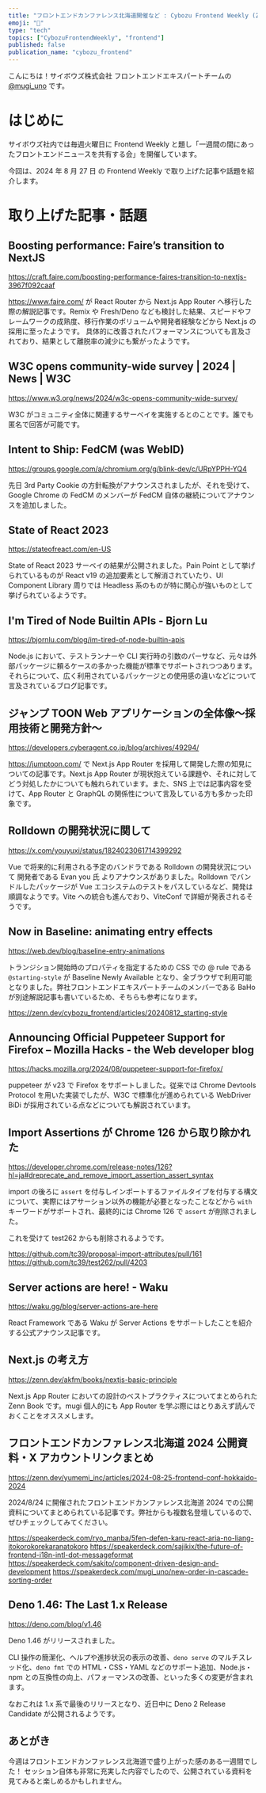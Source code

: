 ```yaml
---
title: "フロントエンドカンファレンス北海道開催など : Cybozu Frontend Weekly (2024-08-27号)"
emoji: "🐻"
type: "tech"
topics: ["CybozuFrontendWeekly", "frontend"]
published: false
publication_name: "cybozu_frontend"
---
```


こんにちは！サイボウズ株式会社 フロントエンドエキスパートチームの [@mugi_uno](https://twitter.com/mugi_uno) です。

# はじめに

サイボウズ社内では毎週火曜日に Frontend Weekly と題し「一週間の間にあったフロントエンドニュースを共有する会」を開催しています。

今回は、2024 年 8 月 27 日 の Frontend Weekly で取り上げた記事や話題を紹介します。

# 取り上げた記事・話題

## Boosting performance: Faire’s transition to NextJS

https://craft.faire.com/boosting-performance-faires-transition-to-nextjs-3967f092caaf

https://www.faire.com/ が React Router から Next.js App Router へ移行した際の解説記事です。Remix や Fresh/Deno なども検討した結果、スピードやフレームワークの成熟度、移行作業のボリュームや開発者経験などから Next.js の採用に至ったようです。
具体的に改善されたパフォーマンスについても言及されており、結果として離脱率の減少にも繋がったようです。

## W3C opens community-wide survey | 2024 | News | W3C

https://www.w3.org/news/2024/w3c-opens-community-wide-survey/

W3C がコミュニティ全体に関連するサーベイを実施するとのことです。誰でも匿名で回答が可能です。

## Intent to Ship: FedCM (was WebID)

https://groups.google.com/a/chromium.org/g/blink-dev/c/URpYPPH-YQ4

先日 3rd Party Cookie の方針転換がアナウンスされましたが、それを受けて、Google Chrome の FedCM のメンバーが FedCM 自体の継続についてアナウンスを追加しました。

## State of React 2023

https://stateofreact.com/en-US

State of React 2023 サーベイの結果が公開されました。Pain Point として挙げられているものが React v19 の追加要素として解消されていたり、UI Component Library 周りでは Headless 系のものが特に関心が強いものとして挙げられているようです。

## I'm Tired of Node Builtin APIs - Bjorn Lu

https://bjornlu.com/blog/im-tired-of-node-builtin-apis

Node.js において、テストランナーや CLI 実行時の引数のパーサなど、元々は外部パッケージに頼るケースの多かった機能が標準でサポートされつつあります。それらについて、広く利用されているパッケージとの使用感の違いなどについて言及されているブログ記事です。

## ジャンプ TOON Web アプリケーションの全体像〜採用技術と開発方針〜

https://developers.cyberagent.co.jp/blog/archives/49294/

https://jumptoon.com/ で Next.js App Router を採用して開発した際の知見についての記事です。Next.js App Router が現状抱えている課題や、それに対してどう対処したかについても触れられています。また、SNS 上では記事内容を受けて、App Router と GraphQL の関係性について言及している方も多かった印象です。

## Rolldown の開発状況に関して

https://x.com/youyuxi/status/1824023061714399292

Vue で将来的に利用される予定のバンドラである Rolldown の開発状況について 開発者である Evan you 氏 よりアナウンスがありました。Rolldown でバンドルしたパッケージが Vue エコシステムのテストをパスしているなど、開発は順調なようです。Vite への統合も進んでおり、ViteConf で詳細が発表されるそうです。

## Now in Baseline: animating entry effects

https://web.dev/blog/baseline-entry-animations

トランジション開始時のプロパティを指定するための CSS での @ rule である `@starting-style` が Baseline Newly Available となり、全ブラウザで利用可能となりました。弊社フロントエンドエキスパートチームのメンバーである BaHo が別途解説記事も書いているため、そちらも参考になります。

https://zenn.dev/cybozu_frontend/articles/20240812_starting-style

## Announcing Official Puppeteer Support for Firefox – Mozilla Hacks - the Web developer blog

https://hacks.mozilla.org/2024/08/puppeteer-support-for-firefox/

puppeteer が v23 で Firefox をサポートしました。従来では Chrome Devtools Protocol を用いた実装でしたが、W3C で標準化が進められている WebDriver BiDi が採用されている点などについても解説されています。

## Import Assertions が Chrome 126 から取り除かれた

https://developer.chrome.com/release-notes/126?hl=ja#dreprecate_and_remove_import_assertion_assert_syntax

import の後ろに `assert` を付与しインポートするファイルタイプを付与する構文について、実際にはアサーション以外の機能が必要となったことなどから `with` キーワードがサポートされ、最終的には Chrome 126 で `assert` が削除されました。

これを受けて test262 からも削除されるようです。

https://github.com/tc39/proposal-import-attributes/pull/161
https://github.com/tc39/test262/pull/4203

## Server actions are here! - Waku

https://waku.gg/blog/server-actions-are-here

React Framework である Waku が Server Actions をサポートしたことを紹介する公式アナウンス記事です。

## Next.js の考え方

https://zenn.dev/akfm/books/nextjs-basic-principle

Next.js App Router においての設計のベストプラクティスについてまとめられた Zenn Book です。mugi 個人的にも App Router を学ぶ際にはとりあえず読んでおくことをオススメします。

## フロントエンドカンファレンス北海道 2024 公開資料・X アカウントリンクまとめ

https://zenn.dev/yumemi_inc/articles/2024-08-25-frontend-conf-hokkaido-2024

2024/8/24 に開催されたフロントエンドカンファレンス北海道 2024 での公開資料についてまとめられている記事です。弊社からも複数名登壇しているので、ぜひチェックしてみてください。

https://speakerdeck.com/ryo_manba/5fen-defen-karu-react-aria-no-liang-itokorokorekaranatokoro
https://speakerdeck.com/sajikix/the-future-of-frontend-i18n-intl-dot-messageformat
https://speakerdeck.com/sakito/component-driven-design-and-development
https://speakerdeck.com/mugi_uno/new-order-in-cascade-sorting-order

## Deno 1.46: The Last 1.x Release

https://deno.com/blog/v1.46

Deno 1.46 がリリースされました。

CLI 操作の簡潔化、ヘルプや進捗状況の表示の改善、`deno serve` のマルチスレッド化、`deno fmt` での HTML・CSS・YAML などのサポート追加、Node.js・npm との互換性の向上、パフォーマンスの改善、といった多くの変更が含まれます。

なおこれは 1.x 系で最後のリリースとなり、近日中に Deno 2 Release Candidate が公開されるようです。

## あとがき

今週はフロントエンドカンファレンス北海道で盛り上がった感のある一週間でした！
セッション自体も非常に充実した内容でしたので、公開されている資料を見てみると楽しめるかもしれません。
